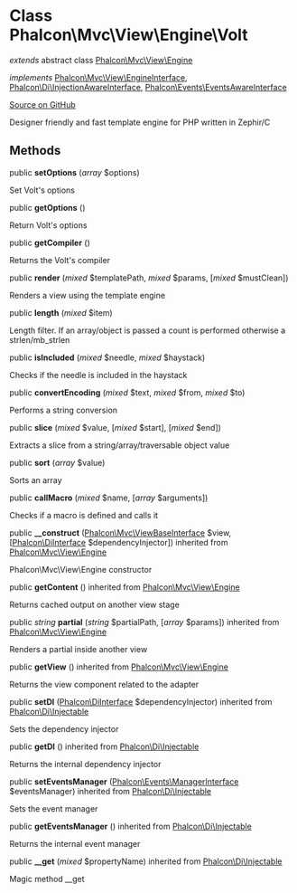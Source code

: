 # Class **Phalcon\\Mvc\\View\\Engine\\Volt**

*extends* abstract class [Phalcon\Mvc\View\Engine](/en/3.1.2/api/Phalcon_Mvc_View_Engine)

*implements* [Phalcon\Mvc\View\EngineInterface](/en/3.1.2/api/Phalcon_Mvc_View_EngineInterface), [Phalcon\Di\InjectionAwareInterface](/en/3.1.2/api/Phalcon_Di_InjectionAwareInterface), [Phalcon\Events\EventsAwareInterface](/en/3.1.2/api/Phalcon_Events_EventsAwareInterface)

<a href="https://github.com/phalcon/cphalcon/blob/master/phalcon/mvc/view/engine/volt.zep" class="btn btn-default btn-sm">Source on GitHub</a>

Designer friendly and fast template engine for PHP written in Zephir/C


## Methods
public  **setOptions** (*array* $options)

Set Volt's options



public  **getOptions** ()

Return Volt's options



public  **getCompiler** ()

Returns the Volt's compiler



public  **render** (*mixed* $templatePath, *mixed* $params, [*mixed* $mustClean])

Renders a view using the template engine



public  **length** (*mixed* $item)

Length filter. If an array/object is passed a count is performed otherwise a strlen/mb_strlen



public  **isIncluded** (*mixed* $needle, *mixed* $haystack)

Checks if the needle is included in the haystack



public  **convertEncoding** (*mixed* $text, *mixed* $from, *mixed* $to)

Performs a string conversion



public  **slice** (*mixed* $value, [*mixed* $start], [*mixed* $end])

Extracts a slice from a string/array/traversable object value



public  **sort** (*array* $value)

Sorts an array



public  **callMacro** (*mixed* $name, [*array* $arguments])

Checks if a macro is defined and calls it



public  **__construct** ([Phalcon\Mvc\ViewBaseInterface](/en/3.1.2/api/Phalcon_Mvc_ViewBaseInterface) $view, [[Phalcon\DiInterface](/en/3.1.2/api/Phalcon_DiInterface) $dependencyInjector]) inherited from [Phalcon\Mvc\View\Engine](/en/3.1.2/api/Phalcon_Mvc_View_Engine)

Phalcon\\Mvc\\View\\Engine constructor



public  **getContent** () inherited from [Phalcon\Mvc\View\Engine](/en/3.1.2/api/Phalcon_Mvc_View_Engine)

Returns cached output on another view stage



public *string* **partial** (*string* $partialPath, [*array* $params]) inherited from [Phalcon\Mvc\View\Engine](/en/3.1.2/api/Phalcon_Mvc_View_Engine)

Renders a partial inside another view



public  **getView** () inherited from [Phalcon\Mvc\View\Engine](/en/3.1.2/api/Phalcon_Mvc_View_Engine)

Returns the view component related to the adapter



public  **setDI** ([Phalcon\DiInterface](/en/3.1.2/api/Phalcon_DiInterface) $dependencyInjector) inherited from [Phalcon\Di\Injectable](/en/3.1.2/api/Phalcon_Di_Injectable)

Sets the dependency injector



public  **getDI** () inherited from [Phalcon\Di\Injectable](/en/3.1.2/api/Phalcon_Di_Injectable)

Returns the internal dependency injector



public  **setEventsManager** ([Phalcon\Events\ManagerInterface](/en/3.1.2/api/Phalcon_Events_ManagerInterface) $eventsManager) inherited from [Phalcon\Di\Injectable](/en/3.1.2/api/Phalcon_Di_Injectable)

Sets the event manager



public  **getEventsManager** () inherited from [Phalcon\Di\Injectable](/en/3.1.2/api/Phalcon_Di_Injectable)

Returns the internal event manager



public  **__get** (*mixed* $propertyName) inherited from [Phalcon\Di\Injectable](/en/3.1.2/api/Phalcon_Di_Injectable)

Magic method __get



